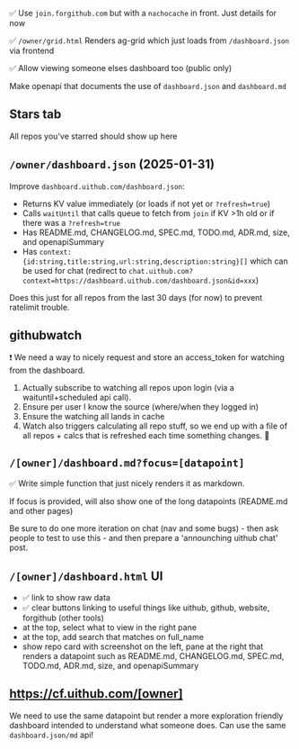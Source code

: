 ✅ Use `join.forgithub.com` but with a `nachocache` in front. Just details for now

✅ `/owner/grid.html` Renders ag-grid which just loads from `/dashboard.json` via frontend

✅ Allow viewing someone elses dashboard too (public only)

Make openapi that documents the use of `dashboard.json` and `dashboard.md`

## Stars tab

All repos you've starred should show up here

## `/owner/dashboard.json` (2025-01-31)

Improve `dashboard.uithub.com/dashboard.json`:

- Returns KV value immediately (or loads if not yet or `?refresh=true`)
- Calls `waitUntil` that calls queue to fetch from `join` if KV >1h old or if there was a `?refresh=true`
- Has README.md, CHANGELOG.md, SPEC.md, TODO.md, ADR.md, size, and openapiSummary
- Has `context: {id:string,title:string,url:string,description:string}[]` which can be used for chat (redirect to `chat.uithub.com?context=https://dashboard.uithub.com/dashboard.json&id=xxx`)

Does this just for all repos from the last 30 days (for now) to prevent ratelimit trouble.

## githubwatch

❗️ We need a way to nicely request and store an access_token for watching from the dashboard.

1. Actually subscribe to watching all repos upon login (via a waituntil+scheduled api call).
2. Ensure per user I know the source (where/when they logged in)
3. Ensure the watching all lands in cache
4. Watch also triggers calculating all repo stuff, so we end up with a file of all repos + calcs that is refreshed each time something changes. 🐐

## `/[owner]/dashboard.md?focus=[datapoint]`

✅ Write simple function that just nicely renders it as markdown.

If focus is provided, will also show one of the long datapoints (README.md and other pages)

Be sure to do one more iteration on chat (nav and some bugs) - then ask people to test to use this - and then prepare a 'announching uithub chat' post.

## `/[owner]/dashboard.html` UI

- ✅ link to show raw data
- ✅ clear buttons linking to useful things like uithub, github, website, forgithub (other tools)
- at the top, select what to view in the right pane
- at the top, add search that matches on full_name
- show repo card with screenshot on the left, pane at the right that renders a datapoint such as README.md, CHANGELOG.md, SPEC.md, TODO.md, ADR.md, size, and openapiSummary

## https://cf.uithub.com/[owner]

We need to use the same datapoint but render a more exploration friendly dashboard intended to understand what someone does. Can use the same `dashboard.json/md` api!

